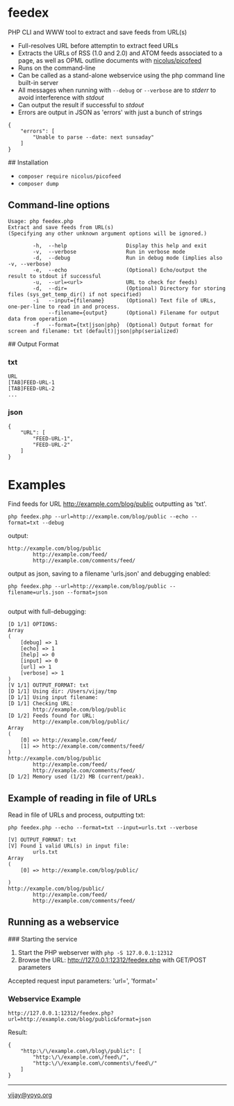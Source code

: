 # feedex

PHP CLI and WWW tool to extract and save feeds from URL(s)

- Full-resolves URL before attemptin to extract feed URLs
- Extracts the URLs of RSS (1.0 and 2.0) and ATOM feeds associated to a page, as well as OPML outline documents with [nicolus/picofeed](https://github.com/nicolus/picoFeed)
- Runs on the command-line
- Can be called as a stand-alone webservice using the php command line built-in server
- All messages when running with `--debug` or `--verbose` are to *stderr* to avoid interference with *stdout*
- Can output the result if successful to *stdout*
- Errors are output in JSON as 'errors' with just a bunch of strings

```
{
    "errors": [
        "Unable to parse --date: next sunsaday"
    ]
}
```

## Installation

- `composer require nicolus/picofeed`
- `composer dump`

## Command-line options

```
Usage: php feedex.php
Extract and save feeds from URL(s)
(Specifying any other unknown argument options will be ignored.)

        -h,  --help                   Display this help and exit
        -v,  --verbose                Run in verbose mode
        -d,  --debug                  Run in debug mode (implies also -v, --verbose)
        -e,  --echo                   (Optional) Echo/output the result to stdout if successful
        -u,  --url=<url>              URL to check for feeds)
        -d,  --dir=                   (Optional) Directory for storing files (sys_get_temp_dir() if not specified)
        -i   --input={filename}       (Optional) Text file of URLs, one-per-line to read in and process.
             --filename={output}      (Optional) Filename for output data from operation
        -f   --format={txt|json|php}  (Optional) Output format for screen and filename: txt (default)|json|php(serialized)
```

## Output Format

### txt

```
URL
[TAB]FEED-URL-1
[TAB]FEED-URL-2
...
```

### json

```
{
    "URL": [
        "FEED-URL-1",
        "FEED-URL-2"
    ]
}
```

# Examples

Find feeds for URL http://example.com/blog/public outputting as 'txt'.

`php feedex.php --url=http://example.com/blog/public --echo --format=txt --debug`

output:

```
http://example.com/blog/public
        http://example.com/feed/
        http://example.com/comments/feed/
```

output as json, saving to a filename 'urls.json' and debugging enabled:

`php feedex.php --url=http://example.com/blog/public --filename=urls.json --format=json`

```

```

output with full-debugging:

```
[D 1/1] OPTIONS:
Array
(
    [debug] => 1
    [echo] => 1
    [help] => 0
    [input] => 0
    [url] => 1
    [verbose] => 1
)
[V 1/1] OUTPUT_FORMAT: txt
[D 1/1] Using dir: /Users/vijay/tmp
[D 1/1] Using input filename:
[D 1/1] Checking URL:
        http://example.com/blog/public
[D 1/2] Feeds found for URL:
        http://example.com/blog/public/
Array
(
    [0] => http://example.com/feed/
    [1] => http://example.com/comments/feed/
)
http://example.com/blog/public
        http://example.com/feed/
        http://example.com/comments/feed/
[D 1/2] Memory used (1/2) MB (current/peak).
```


## Example of reading in file of URLs

Read in file of URLs and process, outputting txt:

`php feedex.php --echo --format=txt --input=urls.txt --verbose`

```
[V] OUTPUT_FORMAT: txt
[V] Found 1 valid URL(s) in input file:
        urls.txt
Array
(
    [0] => http://example.com/blog/public/

)
http://example.com/blog/public/
        http://example.com/feed/
        http://example.com/comments/feed/
```

## Running as a webservice

### Starting the service

1. Start the PHP webserver with `php -S 127.0.0.1:12312`
2. Browse the URL: http://127.0.0.1:12312/feedex.php with GET/POST parameters

Accepted request input parameters: 'url=', 'format='

### Webservice Example


`http://127.0.0.1:12312/feedex.php?url=http://example.com/blog/public&format=json`

Result:

```
{
    "http:\/\/example.com\/blog\/public": [
        "http:\/\/example.com\/feed\/",
        "http:\/\/example.com\/comments\/feed\/"
    ]
}
```

----
vijay@yoyo.org
